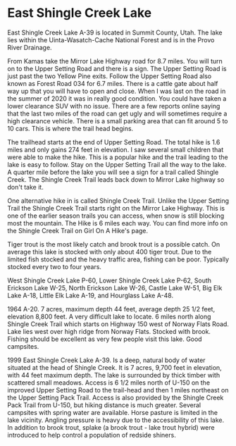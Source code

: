 # East Shingle Creek Lake

East Shingle Creek Lake A-39 is located in Summit County, Utah. The lake lies within the Uinta-Wasatch-Cache National Forest and is in the Provo River Drainage.

From Kamas take the Mirror Lake Highway road for 8.7 miles. You will turn on to the Upper Setting Road and there is a sign. The Upper Setting Road is just past the two Yellow Pine exits. Follow the Upper Setting Road also known as Forest Road 034 for 6.7 miles. There is a cattle gate about half way up that you will have to open and close. When I was last on the road in the summer of 2020 it was in really good condition. You could have taken a lower clearance SUV with no issue. There are a few reports online saying that the last two miles of the road can get ugly and will sometimes require a high clearance vehicle. There is a small parking area that can fit around 5 to 10 cars. This is where the trail head begins.

The trailhead starts at the end of Upper Setting Road. The total hike is 1.6 miles and only gains 274 feet in elevation. I saw several small children that were able to make the hike. This is a popular hike and the trail leading to the lake is easy to follow. Stay on the Upper Setting Trail all the way to the lake. A quarter mile before the lake you will see a sign for a trail called Shingle Creek. The Shingle Creek Trail leads back down to Mirror Lake highway so don't take it.

One alternative hike in is called Shingle Creek Trail. Unlike the Upper Setting Trail the Shingle Creek Trail starts right on the Mirror Lake Highway. This is one of the earlier season trails you can access, when snow is still blocking most the mountain. The Hike is 6 miles each way. You can find more info on the Shingle Creek Trail on Girl On A Hike's page.

Tiger trout is the most likely catch and brook trout is a possible catch. On average this lake is stocked with only about 400 tiger trout. Due to the limited fish stocked and the heavy traffic area, fishing can be poor. Typically stocked every two to four years.

West Shingle Creek Lake P-60, Lower Shingle Creek Lake P-62, South Erickson Lake W-25, North Erickson Lake W-26, Castle Lake W-51, Big Elk Lake A-18, Little Elk Lake A-19, and Hourglass Lake A-48.

1964
A-20. 7 acres, maximum depth 44 feet, average depth 25 1/2 feet, elevation 8,800 feet. A very difficult lake to locate. 6 miles north along Shingle Creek Trail which starts on Highway 150 west of Norway Flats Road. Lake lies west over high ridge from Norway Flats. Stocked with brook. Fishing should be excellent as very few people visit this lake. Good campsites.

1999
East Shingle Creek Lake A-39. Is a deep, natural body of water situated at the head of Shingle Creek. It is 7 acres, 9,700 feet in elevation, with 44 feet maximum depth. The lake is surrounded by thick timber with scattered small meadows. Access is 6 1/2 miles north of U-150 on the improved Upper Setting Road to the trail-head and then 1 miles northeast on the Upper Setting Pack Trail.
Access is also provided by the Shingle Creek Pack Trail from U-150, but hiking distance is much greater. Several campsites with spring water are available. Horse pasture is limited in the lake vicinity. Angling pressure is heavy due to the accessibility of this lake. In addition to brook trout, splake (a brook trout - lake trout hybrid) were introduced to help control a population of redside shiners.